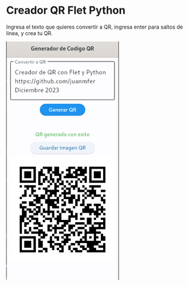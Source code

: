 # Creador QR Flet Python
Ingresa el texto que quieres convertir a QR, ingresa enter para saltos de linea, y crea tu QR.


<picture>
  <img alt="Marcadores Creados" src="https://github.com/juanmfer/Creador-QR-Flet-Python/blob/main/CreadorQR-JMF.png">
</picture>
